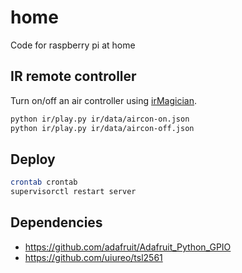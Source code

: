 # home
Code for raspberry pi at home

## IR remote controller
Turn on/off an air controller using [irMagician](http://www.omiya-giken.com/?page_id=837).
```sh
python ir/play.py ir/data/aircon-on.json
python ir/play.py ir/data/aircon-off.json
```

## Deploy
```sh
crontab crontab
supervisorctl restart server
```

## Dependencies
* https://github.com/adafruit/Adafruit_Python_GPIO
* https://github.com/uiureo/tsl2561
